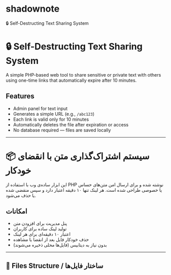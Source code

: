 # shadownote
🔒 Self-Destructing Text Sharing System
# 🔒 Self-Destructing Text Sharing System
A simple PHP-based web tool to share sensitive or private text with others using one-time links that automatically expire after 10 minutes.

## Features
- Admin panel for text input
- Generates a simple URL (e.g., `/abc123`)
- Each link is valid only for 10 minutes
- Automatically deletes the file after expiration or access
- No database required — files are saved locally

---

# 📦 سیستم اشتراک‌گذاری متن با انقضای خودکار
این ابزار ساده‌ی وب با استفاده از PHP نوشته شده و برای ارسال امن متن‌های حساس یا خصوصی طراحی شده است. هر لینک تنها ۱۰ دقیقه اعتبار دارد و سپس منقضی شده یا حذف می‌شود.

## امکانات
- پنل مدیریت برای افزودن متن
- تولید لینک ساده برای کاربران
- اعتبار ۱۰ دقیقه‌ای برای هر لینک
- حذف خودکار فایل بعد از انقضا یا مشاهده
- بدون نیاز به دیتابیس (فایل‌ها محلی ذخیره می‌شوند)

---

## 📁 Files Structure / ساختار فایل‌ها

